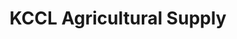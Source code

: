 ---
title: "KCCL Agricultural Supply"
url: /san-carlos/kccl-agricultural-supply/
shop: Landwirtschaftlich
---